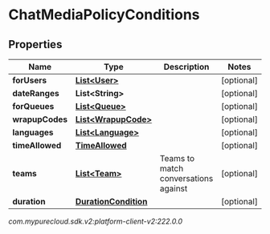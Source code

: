 # ChatMediaPolicyConditions


## Properties

| Name | Type | Description | Notes |
| ------------ | ------------- | ------------- | ------------- |
| **forUsers** | [**List&lt;User&gt;**](User) |  |  [optional] |
| **dateRanges** | **List&lt;String&gt;** |  |  [optional] |
| **forQueues** | [**List&lt;Queue&gt;**](Queue) |  |  [optional] |
| **wrapupCodes** | [**List&lt;WrapupCode&gt;**](WrapupCode) |  |  [optional] |
| **languages** | [**List&lt;Language&gt;**](Language) |  |  [optional] |
| **timeAllowed** | [**TimeAllowed**](TimeAllowed) |  |  [optional] |
| **teams** | [**List&lt;Team&gt;**](Team) | Teams to match conversations against |  [optional] |
| **duration** | [**DurationCondition**](DurationCondition) |  |  [optional] |




_com.mypurecloud.sdk.v2:platform-client-v2:222.0.0_
